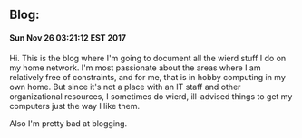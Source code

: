 Blog:
-----

#### Sun Nov 26 03:21:12 EST 2017

Hi. This is the blog where I'm going to document all the wierd stuff I do on my
home network. I'm most passionate about the areas where I am relatively free of
constraints, and for me, that is in hobby computing in my own home. But since
it's not a place with an IT staff and other organizational resources, I
sometimes do wierd, ill-advised things to get my computers just the way I like
them.

Also I'm pretty bad at blogging.
